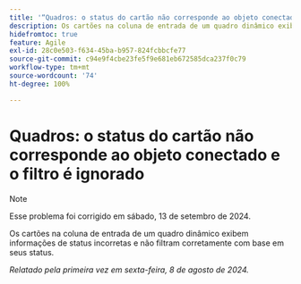 ```yaml
---
title: '“Quadros: o status do cartão não corresponde ao objeto conectado e o filtro é ignorado”'
description: Os cartões na coluna de entrada de um quadro dinâmico exibem informações de status incorretas e não filtram corretamente com base em seus status.
hidefromtoc: true
feature: Agile
exl-id: 28c0e503-f634-45ba-b957-824fcbbcfe77
source-git-commit: c94e9f4cbe23fe5f9e681eb672585dca237f0c79
workflow-type: tm+mt
source-wordcount: '74'
ht-degree: 100%

---
```


# Quadros: o status do cartão não corresponde ao objeto conectado e o filtro é ignorado

>[!NOTE]
>
>Esse problema foi corrigido em sábado, 13 de setembro de 2024.

Os cartões na coluna de entrada de um quadro dinâmico exibem informações de status incorretas e não filtram corretamente com base em seus status.

_Relatado pela primeira vez em sexta-feira, 8 de agosto de 2024._
